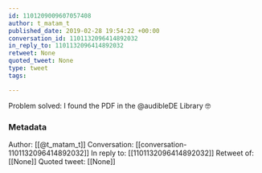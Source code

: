 ```yaml
---
id: 1101209009607057408
author: t_matam_t
published_date: 2019-02-28 19:54:22 +00:00
conversation_id: 1101132096414892032
in_reply_to: 1101132096414892032
retweet: None
quoted_tweet: None
type: tweet
tags:

---
```


Problem solved: I found the PDF in the @audibleDE Library 🤓

### Metadata

Author: [[@t_matam_t]]
Conversation: [[conversation-1101132096414892032]]
In reply to: [[1101132096414892032]]
Retweet of: [[None]]
Quoted tweet: [[None]]
